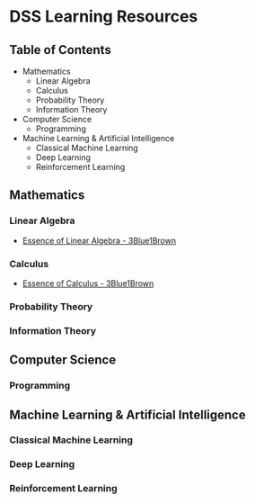 # DSS Learning Resources

## Table of Contents
- Mathematics
  - Linear Algebra
  - Calculus
  - Probability Theory
  - Information Theory
- Computer Science
  - Programming
- Machine Learning & Artificial Intelligence
  - Classical Machine Learning
  - Deep Learning
  - Reinforcement Learning

## Mathematics

### Linear Algebra

- [Essence of Linear Algebra - 3Blue1Brown](https://www.youtube.com/playlist?list=PLZHQObOWTQDPD3MizzM2xVFitgF8hE_ab)

### Calculus

- [Essence of Calculus - 3Blue1Brown](https://www.youtube.com/playlist?list=PLZHQObOWTQDMsr9K-rj53DwVRMYO3t5Yr)

### Probability Theory
### Information Theory

## Computer Science

### Programming

## Machine Learning & Artificial Intelligence

### Classical Machine Learning
### Deep Learning
### Reinforcement Learning
